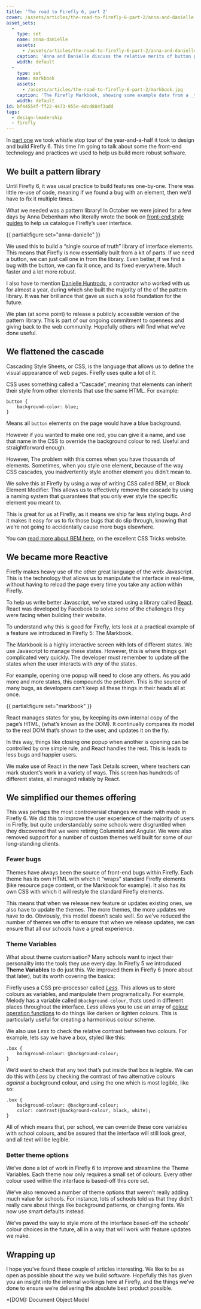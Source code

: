 ```yaml
---
title: 'The road to Firefly 6, part 2'
cover: /assets/articles/the-road-to-firefly-6-part-2/anna-and-danielle.jpg
asset_sets:
  -
    type: set
    name: anna-danielle
    assets:
      - /assets/articles/the-road-to-firefly-6-part-2/anna-and-danielle.jpg
    caption: 'Anna and Danielle discuss the relative merits of button patterns in the old Firefly office, October 2015'
    width: default
  -
    type: set
    name: markbook
    assets:
      - /assets/articles/the-road-to-firefly-6-part-2/markbook.jpg
    caption: 'The Firefly Markbook, showing some example data from a _training class_.'
    width: default
id: bf44554f-ff22-4473-955e-4dcd884f3add
tags:
  - design-leadership
  - firefly
---
```

In [part one](/articles/59) we took whistle stop tour of the year-and-a-half it took to design and build Firefly 6. This time I’m going to talk about some the front-end technology and practices we used to help us build more robust software.


## We built a pattern library

Until Firefly 6, it was usual practice to build features one-by-one. There was little re-use of code, meaning if we found a bug with an element, then we’d have to fix it multiple times.

What we needed was a pattern library! In October we were joined for a few days by Anna Debenham who literally wrote the book on [front-end style guides](http://www.maban.co.uk/projects/front-end-style-guides/) to help us catalogue Firefly’s user interface. 

{{ partial:figure set="anna-danielle" }}

We used this to build a “single source of truth” library of interface elements. This means that Firefly is now essentially built from a kit of parts. If we need a button, we can just call one in from the library. Even better, if we find a bug with the button, we can fix it once, and its fixed everywhere. Much faster and a lot more robust.

I also have to mention [Danielle Huntrods](https://www.linkedin.com/in/daniellehuntrods/), a contractor who worked with us for almost a year, during which she built the majority of the of the pattern library. It was her brilliance that gave us such a solid foundation for the future.

We plan (at some point) to release a publicly accessible version of the pattern library. This is part of our ongoing commitment to openness and giving back to the web community. Hopefully others will find what we’ve done useful.

## We flattened the cascade

Cascading Style Sheets, or CSS, is the language that allows us to define the visual appearance of web pages. Firefly uses quite a lot of it.

CSS uses something called a “Cascade”, meaning that elements can inherit their style from other elements that use the same HTML. For example:

```
button {
	background-color: blue;
}
```

Means all `button` elements on the page would have a blue background. 

However if you wanted to make one red, you can give it a name, and use that name in the CSS to override the background colour to red. Useful and straightforward enough.

However, The problem with this comes when you have thousands of elements. Sometimes, when you style one element, because of the way CSS cascades, you inadvertently style another element you didn’t mean to.

We solve this at Firefly by using a way of writing CSS called BEM, or Block Element Modifier. This allows us to effectively remove the cascade by using a naming system that guarantees that  you only ever style the specific element you meant to.

This is great for us at Firefly, as it means we ship far less styling bugs. And it makes it easy for us to fix those bugs that do slip through, knowing that we’re not going to accidentally  cause more bugs elsewhere.

You can [read more about BEM here](https://css-tricks.com/bem-101/), on the excellent CSS Tricks website. 

## We became more Reactive

Firefly makes heavy use of the other great language of the web: Javascript. This is the technology that allows us to manipulate the interface in real-time, without having to reload the page every time you take any action within Firefly.

To help us write better Javascript, we’ve stared using a library called [React](https://facebook.github.io/react/). React was developed by Facebook to solve some of the challenges they were facing when building their website. 

To understand why this is good for Firefly, lets look at a practical example of a feature we introduced in Firefly 5: The Markbook.

The Markbook is a highly interactive screen with lots of different states. We use Javascript to manage these states. However, this is where things get complicated very quickly. The developer must remember to update _all_ the states when the user interacts with _any_ of the states. 

For example, opening one popup will need to close any others. As you add more and more states, this compounds the problem. This is the source of many bugs, as developers can’t keep all these things in their heads all at once.

{{ partial:figure set="markbook" }}

React manages states for you, by keeping its own internal copy of the page’s HTML, (what’s known as the DOM). It continually compares _its_ model  to the real DOM that’s shown to the user, and updates it on the fly.

In this way, things like closing one popup when another is opening can be controlled by one simple rule, and React handles the rest. This is leads to less bugs and happier users.

We make use of React in the new Task Details screen, where teachers can mark student’s work in a variety of ways. This screen has hundreds of different states, all managed reliably by React.

## We simplified our themes offering

This was perhaps the most controversial changes we made with made in Firefly 6. We did this to improve the user experience of the majority of users in Firefly, but quite understandably some schools were disgruntled when they discovered that we were retiring Columnist and Angular. We were also removed support for a number of custom themes we’d built for some of our long-standing clients.

### Fewer bugs

Themes have always been the source of front-end bugs within Firefly. Each theme has its own HTML with which it “wraps” standard Firefly elements (like resource page content, or the Markbook for example). It also has its own CSS with which it will restyle the standard Firefly elements.

This means that when we release new feature or updates existing ones, we also have to update the themes. The more themes, the more updates we have to do. Obviously, this model doesn’t scale well. So we’ve reduced the number of themes we offer to ensure that when we release updates, we can ensure that all our schools have a great experience.

### Theme Variables

What about theme customisation? Many schools want to inject their personality into the tools they use every day. In Firefly 5 we introduced **Theme Variables** to do just this. We improved them in Firefly 6 (more about that later), but its worth covering the basics:

Firefly uses a CSS pre-processor called _[Less](http://lesscss.org/)_. This allows us to store colours as variables, and manipulate them programatically. For example, Melody has a variable called `@background-colour`, thats used in different places throughout the interface. _Less_ allows you to use an array of [colour operation functions](http://lesscss.org/functions/#color-operations) to do things like darken or lighten colours. This is particularly useful for creating a harmonious colour scheme.

We also use _Less_ to check the relative contrast between two colours. For example, lets say we have a box, styled like this:

```
.box {
	background-colour: @background-colour;
}
```

We’d want to check that any text that’s put inside that box is legible. We can do this with _Less_ by checking the contrast of two alternative colours _against_ a background colour, and using the one which is most legible, like so:

```
.box {
	background-colour: @background-colour;
	color: contrast(@background-colour, black, white);
}
```

All of which means that, per school, we can override these core variables with school colours, and be assured that the interface will still look great, and all text will be legible.

### Better theme options

We’ve done a lot of work in Firefly 6 to improve and streamline the Theme Variables. Each theme now only requires a small set of colours. Every other colour used within the interface is based-off this core set.

We’ve also removed a number of theme options that weren’t really adding much value for schools. For instance, lots of schools told us that they didn’t really care about things like background patterns, or changing fonts. We now use smart defaults instead. 

We’ve paved the way to style more of the interface based-off the schools’ colour choices in the future, all in a way that will work with feature updates we make.

## Wrapping up

I hope you’ve found these couple of articles interesting. We like to be as open as possible about the way we build software. Hopefully this has given you an insight into the internal workings here at Firefly, and the things we’ve done to ensure we’re delivering the absolute best product possible. 

*[DOM]: Document Object Model